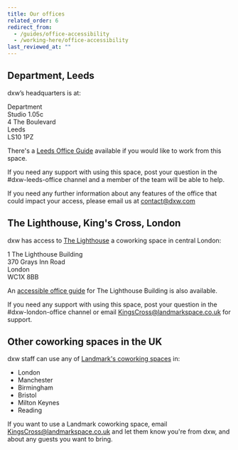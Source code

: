 ```yaml
---
title: Our offices
related_order: 6
redirect_from:
  - /guides/office-accessibility
  - /working-here/office-accessibility
last_reviewed_at: ""
---
```

## Department, Leeds

dxw’s headquarters is at:

Department <br>Studio 1.05c <br>4 The Boulevard<br>Leeds <br>LS10 1PZ

There's a [Leeds Office Guide](https://docs.google.com/document/d/1jHsQJH__2sZssJYZiLqLPyDjZWl5Ixhscx4R-0hMDXs/edit) available if you would like to work from this space.

If you need any support with using this space, post your question in the #dxw-leeds-office channel and a member of the team will be able to help.

If you need any further information about any features of the office that could impact your access, please email us at [contact@dxw.com](mailto:contact@dxw.com)

## The Lighthouse, King's Cross, London

dxw has access to [The Lighthouse](https://www.landmarkspace.co.uk/locations/london-kings-cross/) a coworking space in central London:

1 The Lighthouse Building <br>370 Grays Inn Road <br>London <br>WC1X 8BB

An <a href="https://docs.google.com/document/d/1y4UlKNo_-OpxXw5GsUR0xUeYNulUOLIJ-TN2gI1F_h0/edit" aria-label="accessible office guide for The Lighthouse Building">accessible office guide</a> for The Lighthouse Building is also available.

If you need any support with using this space, post your question in the #dxw-london-office channel or email [KingsCross@landmarkspace.co.uk](mailto:KingsCross@landmarkspace.co.uk) for support.

## **Other coworking spaces in the UK**

dxw staff can use any of [Landmark's coworking spaces](https://www.landmarkspace.co.uk/search-results/?value=united+kingdom) in:

* London
* Manchester
* Birmingham
* Bristol
* Milton Keynes
* Reading

If you want to use a Landmark coworking space, email [KingsCross@landmarkspace.co.uk](mailto:KingsCross@landmarkspace.co.uk) and let them know you're from dxw, and about any guests you want to bring.